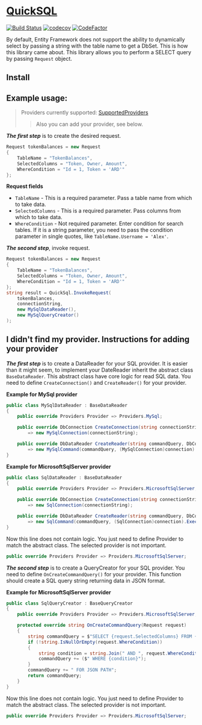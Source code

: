 # [QuickSQL](https://www.nuget.org/packages/ArdenHide.Utils.QuickSQL/1.0.0)
[![Build Status](https://app.travis-ci.com/The-Poolz/APIs.svg?token=xusbS8YxMuyCLykrBixj&branch=master)](https://app.travis-ci.com/The-Poolz/APIs)
[![codecov](https://codecov.io/gh/The-Poolz/APIs/branch/master/graph/badge.svg?token=0nHvyp3cmC)](https://codecov.io/gh/The-Poolz/APIs)
[![CodeFactor](https://www.codefactor.io/repository/github/the-poolz/apis/badge?s=740ae1e3b7dbe3f939056f89e5d009f7544c75a2)](https://www.codefactor.io/repository/github/the-poolz/apis)



By default, Entity Framework does not support the ability to dynamically select by passing a string with the table name to get a DbSet.
This is how this library came about. This library allows you to perform a SELECT query by passing `Request` object.

## Install

## Example usage:

>Providers currently supported: [SupportedProviders](https://github.com/The-Poolz/APIs/blob/master/QuickSQL/Providers.cs)
>>Also you can add your provider, see below.

***The first step*** is to create the desired request.

```c#
Request tokenBalances = new Request
{
    TableName = "TokenBalances",
    SelectedColumns = "Token, Owner, Amount",
    WhereCondition = "Id = 1, Token = 'ARD'"
};
```
**Request fields**

* `TableName` - This is a required parameter. Pass a table name from which to take data.
* `SelectedColumns` - This is a required parameter. Pass columns from which to take data.
* `WhereCondition` - Not required parameter. Enter condition for search tables. If it is a string parameter, you need to pass the condition parameter in single quotes, like `TableName.Username = 'Alex'`.

***The second step***, invoke request.
```c#
Request tokenBalances = new Request
{
    TableName = "TokenBalances",
    SelectedColumns = "Token, Owner, Amount",
    WhereCondition = "Id = 1, Token = 'ARD'"
};
string result = QuickSql.InvokeRequest(
    tokenBalances,
    connectionString,
    new MySqlDataReader(),
    new MySqlQueryCreator()
);
```

## I didn't find my provider. Instructions for adding your provider

***The first step*** is to create a DataReader for your SQL provider. It is easier than it might seem, to implement your DateReader inherit the abstract class `BaseDataReader`. This abstract class have core logic for read SQL data. You need to define `CreateConnection()` and `CreateReader()` for your provider.

**Example for MySql provider**
```c#
public class MySqlDataReader : BaseDataReader
{
    public override Providers Provider => Providers.MySql;

    public override DbConnection CreateConnection(string connectionString)
        => new MySqlConnection(connectionString);

    public override DbDataReader CreateReader(string commandQuery, DbConnection connection)
        => new MySqlCommand(commandQuery, (MySqlConnection)connection).ExecuteReader();
}
```

**Example for MicrosoftSqlServer provider**
```c#
public class SqlDataReader : BaseDataReader
{
    public override Providers Provider => Providers.MicrosoftSqlServer;

    public override DbConnection CreateConnection(string connectionString)
        => new SqlConnection(connectionString);

    public override DbDataReader CreateReader(string commandQuery, DbConnection connection)
        => new SqlCommand(commandQuery, (SqlConnection)connection).ExecuteReader();
}
```
Now this line does not contain logic. You just need to define Provider to match the abstract class. The selected provider is not important.
```c#
public override Providers Provider => Providers.MicrosoftSqlServer;
```


***The second step*** is to create a QueryCreator for your SQL provider. You need to define `OnCreateCommandQuery()` for your provider. This function should create a SQL query string returning data in JSON format.

**Example for MicrosoftSqlServer provider**
```c#
public class SqlQueryCreator : BaseQueryCreator
{
    public override Providers Provider => Providers.MicrosoftSqlServer;

    protected override string OnCreateCommandQuery(Request request)
    {
        string commandQuery = $"SELECT {request.SelectedColumns} FROM {request.TableName}";
        if (!string.IsNullOrEmpty(request.WhereCondition))
        {
            string condition = string.Join(" AND ", request.WhereCondition.Split(",").ToList());
            commandQuery += ($" WHERE {condition}");
        }
        commandQuery += " FOR JSON PATH";
        return commandQuery;
    }
}
```

Now this line does not contain logic. You just need to define Provider to match the abstract class. The selected provider is not important.
```c#
public override Providers Provider => Providers.MicrosoftSqlServer;
```
